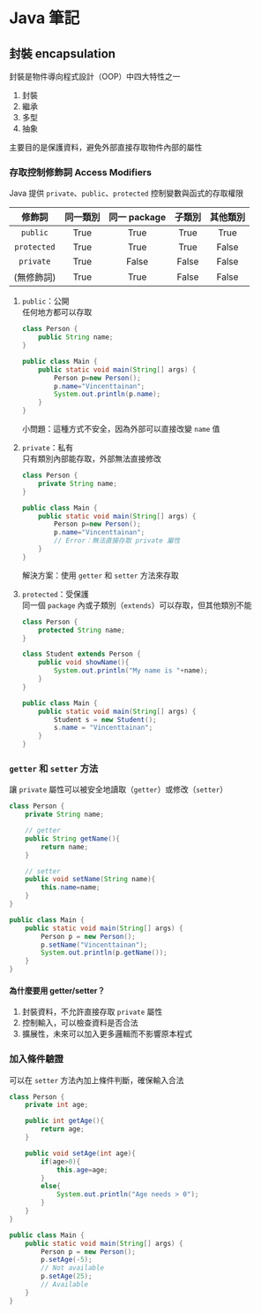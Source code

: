 # **Java 筆記**  
## 封裝 encapsulation  

封裝是物件導向程式設計（OOP）中四大特性之一  

1. 封裝  
2. 繼承  
3. 多型  
4. 抽象  

主要目的是保護資料，避免外部直接存取物件內部的屬性  

### 存取控制修飾詞 Access Modifiers  

Java 提供 `private`、`public`、`protected` 控制變數與函式的存取權限  

|   修飾詞    | 同一類別 | 同一 package | 子類別 | 其他類別 |
|:-----------:|:--------:|:------------:|:------:|:--------:|
|  `public`   |   True   |     True     |  True  |   True   |
| `protected` |   True   |     True     |  True  |  False   |
|  `private`  |   True   |    False     | False  |  False   |
| (無修飾詞)  |   True   |     True     | False  |  False   |

1. `public`：公開  
    任何地方都可以存取  
    ```java
    class Person {
        public String name;
    }

    public class Main {
        public static void main(String[] args) {
            Person p=new Person();
            p.name="Vincenttainan";
            System.out.println(p.name);
        }
    }
    ```
    小問題：這種方式不安全，因為外部可以直接改變 `name` 值  
    
2. `private`：私有  
    只有類別內部能存取，外部無法直接修改  
    ```java
    class Person {
        private String name;
    }

    public class Main {
        public static void main(String[] args) {
            Person p=new Person();
            p.name="Vincenttainan";
            // Error：無法直接存取 private 屬性
        }
    }
    ```
    解決方案：使用 `getter` 和 `setter` 方法來存取  
    
3. `protected`：受保護  
    同一個 `package` 內或子類別（`extends`）可以存取，但其他類別不能  
    ```java
    class Person {
        protected String name;
    }

    class Student extends Person {
        public void showName(){
            System.out.println("My name is "+name);
        }
    }

    public class Main {
        public static void main(String[] args) {
            Student s = new Student();
            s.name = "Vincenttainan";
        }
    }

    ```

### `getter` 和 `setter` 方法  

讓 `private` 屬性可以被安全地讀取（`getter`）或修改（`setter`）  

```java
class Person {
    private String name;

    // getter
    public String getName(){
        return name;
    }

    // setter
    public void setName(String name){
        this.name=name;
    }
}

public class Main {
    public static void main(String[] args) {
        Person p = new Person();
        p.setName("Vincenttainan");
        System.out.println(p.getName());
    }
}
```

#### 為什麼要用 getter/setter？  

1. 封裝資料，不允許直接存取 `private` 屬性  
2. 控制輸入，可以檢查資料是否合法  
3. 擴展性，未來可以加入更多邏輯而不影響原本程式  

### 加入條件驗證  

可以在 `setter` 方法內加上條件判斷，確保輸入合法  

```java
class Person {
    private int age;

    public int getAge(){
        return age;
    }

    public void setAge(int age){
        if(age>0){
            this.age=age;
        }
        else{
            System.out.println("Age needs > 0");
        }
    }
}

public class Main {
    public static void main(String[] args) {
        Person p = new Person();
        p.setAge(-5);
        // Not available
        p.setAge(25);
        // Available
    }
}
```

